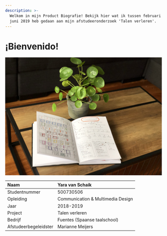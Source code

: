 ```yaml
---
description: >-
  Welkom in mijn Product Biografie! Bekijk hier wat ik tussen februari 2019 -
  juni 2019 heb gedaan aan mijn afstudeeronderzoek 'Talen verleren'.
---
```


# ¡Bienvenido!

![](.gitbook/assets/img_0871.jpg)

| Naam | Yara van Schaik |
| :--- | :--- |
| Studentnummer | 500730506 |
| Opleiding | Communication & Multimedia Design |
| Jaar | 2018-2019 |
| Project | Talen verleren |
| Bedrijf | Fuentes \(Spaanse taalschool\) |
| Afstudeerbegeleidster | Marianne Meijers |


